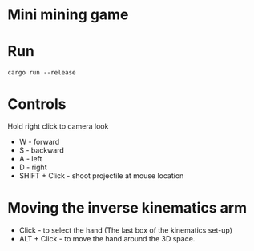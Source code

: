 # Mini mining game

# Run
```
cargo run --release
```

# Controls

Hold right click to camera look

- W - forward
- S - backward
- A - left
- D - right
- SHIFT + Click - shoot projectile at mouse location

# Moving the inverse kinematics arm

- Click - to select the hand (The last box of the kinematics set-up)
- ALT + Click - to move the hand around the 3D space.

